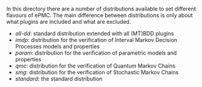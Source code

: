 In this directory there are a number of distributions available to set different flavours of ePMC.
The main difference between distributions is only about what plugins are included and what are excluded.

- *all-dd*: standard distribution extended with all (MT)BDD plugins
- *imdp*: distribution for the verification of Interval Markov Decision Processes models and properties
- *param*: distribution for the verification of parametric models and properties
- *qmc*: distribution for the verification of Quantum Markov Chains
- *smg*: distribution for the verification of Stochastic Markov Chains
- *standard*: the standard distribution
